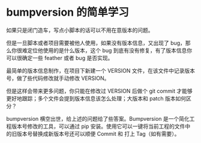 # bumpversion 的简单学习

如果只是闭门造车，写点小脚本的话可以不用在意版本的问题。

但是一旦脚本或者项目需要被他人使用，如果没有版本信息，又出现了 bug，那么你很难定位他使用的是什么版本，这个 bug 到底有没有修复，有了版本信息你可以很确定一些 feather 或者 bug 是否实现。

最简单的版本信息制作，在项目下新建一个 VERSION 文件，在该文件中记录版本号，做了些代码修改就手动修改 VERSION。

但是这样会带来更多问题，你只能在修改过 VERSION 后做个 git commit 才能够更好地跟踪；多个文件会提到版本信息该怎么处理；大版本和 patch 版本如何区分？

bumpversion 横空出世，给上述的问题给了些答案。Bumpversion 是一个简化工程版本号修改的工具，可以通过 pip 安装。使用它可以一键将当前工程的文件中的旧版本号替换成新版本号还可以顺便 Commit 和 打上 Tag（如有需要）。